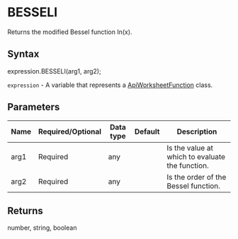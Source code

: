 # BESSELI

Returns the modified Bessel function In(x).

## Syntax

expression.BESSELI(arg1, arg2);

`expression` - A variable that represents a [ApiWorksheetFunction](../ApiWorksheetFunction.md) class.

## Parameters

| **Name** | **Required/Optional** | **Data type** | **Default** | **Description** |
| ------------- | ------------- | ------------- | ------------- | ------------- |
| arg1 | Required | any |  | Is the value at which to evaluate the function. |
| arg2 | Required | any |  | Is the order of the Bessel function. |

## Returns

number, string, boolean